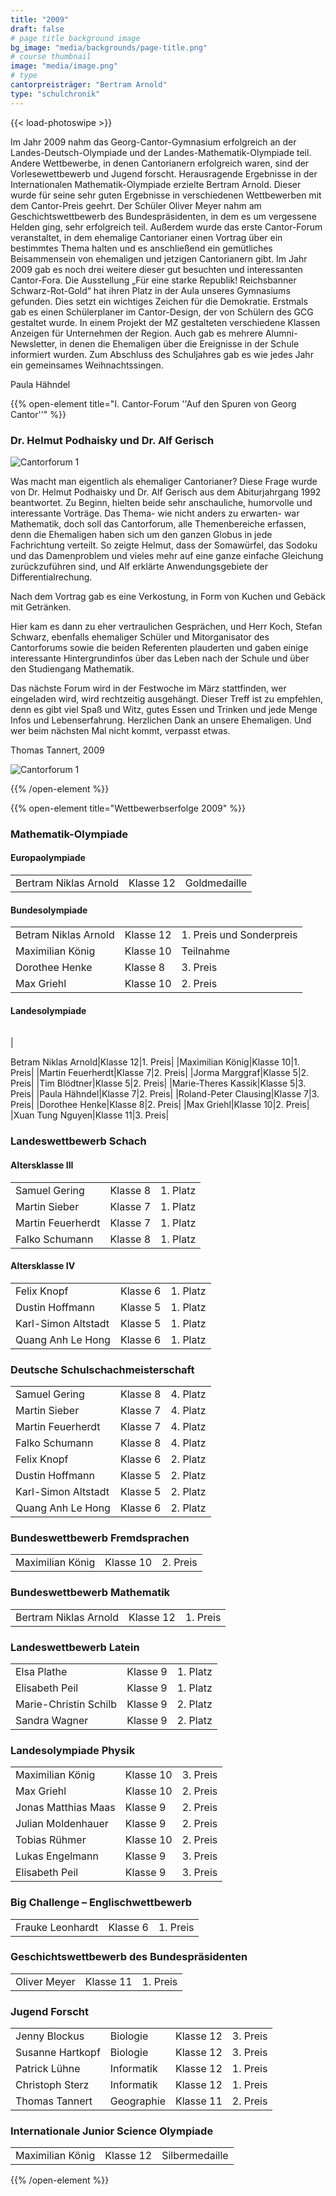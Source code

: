 ```yaml
---
title: "2009"
draft: false
# page title background image
bg_image: "media/backgrounds/page-title.png"
# course thumbnail
image: "media/image.png"
# type
cantorpreisträger: "Bertram Arnold"
type: "schulchronik"
---
```


{{< load-photoswipe >}}

Im Jahr 2009 nahm das Georg-Cantor-Gymnasium erfolgreich an der Landes-Deutsch-Olympiade und der Landes-Mathematik-Olympiade teil.
Andere Wettbewerbe, in denen Cantorianern erfolgreich waren, sind der Vorlesewettbewerb und Jugend forscht.
Herausragende Ergebnisse in der Internationalen Mathematik-Olympiade erzielte Bertram Arnold. Dieser wurde für seine sehr guten Ergebnisse in verschiedenen Wettbewerben mit dem Cantor-Preis geehrt.
Der Schüler Oliver Meyer nahm am Geschichtswettbewerb des Bundespräsidenten, in dem es um vergessene Helden ging, sehr erfolgreich teil.
Außerdem wurde das erste Cantor-Forum veranstaltet, in dem ehemalige Cantorianer einen Vortrag über ein bestimmtes Thema halten und es anschließend ein gemütliches Beisammensein von ehemaligen und jetzigen Cantorianern gibt. Im Jahr 2009 gab es noch drei weitere dieser gut besuchten und interessanten Cantor-Fora.
Die Ausstellung „Für eine starke Republik! Reichsbanner Schwarz-Rot-Gold“ hat ihren Platz in der Aula unseres Gymnasiums gefunden. Dies setzt ein wichtiges Zeichen für die Demokratie.
Erstmals gab es einen Schülerplaner im Cantor-Design, der von Schülern des GCG gestaltet wurde.
In einem Projekt der MZ gestalteten verschiedene Klassen Anzeigen für Unternehmen der Region.
Auch gab es mehrere Alumni-Newsletter, in denen die Ehemaligen über die Ereignisse in der Schule informiert wurden.
Zum Abschluss des Schuljahres gab es wie jedes Jahr ein gemeinsames Weihnachtssingen.

Paula Hähndel

{{% open-element title="I. Cantor-Forum ''Auf den Spuren von Georg Cantor''" %}}

### Dr. Helmut Podhaisky und Dr. Alf Gerisch

![Cantorforum 1](/media/schulchronik/2009/cantorforum_e01.bmp)

Was macht man eigentlich als ehemaliger Cantorianer? Diese Frage wurde von Dr. Helmut Podhaisky und Dr. Alf Gerisch aus dem Abiturjahrgang 1992 beantwortet. Zu Beginn, hielten beide sehr anschauliche, humorvolle und interessante Vorträge. Das Thema- wie nicht anders zu erwarten- war Mathematik, doch soll das Cantorforum, alle Themenbereiche erfassen, denn die Ehemaligen haben sich um den ganzen Globus in jede Fachrichtung verteilt. So zeigte Helmut, dass der Somawürfel, das Sodoku und das Damenproblem und vieles mehr auf eine ganze einfache Gleichung zurückzuführen sind, und Alf erklärte Anwendungsgebiete der Differentialrechung.

Nach dem Vortrag gab es eine Verkostung, in Form von Kuchen und Gebäck mit Getränken.

Hier kam es dann zu eher vertraulichen Gesprächen, und Herr Koch, Stefan Schwarz, ebenfalls ehemaliger Schüler und Mitorganisator des Cantorforums sowie die beiden Referenten plauderten und gaben einige interessante Hintergrundinfos über das Leben nach der Schule und über den Studiengang Mathematik.

Das nächste Forum wird in der Festwoche im März stattfinden, wer eingeladen wird, wird rechtzeitig ausgehängt. Dieser Treff ist zu empfehlen, denn es gibt viel Spaß und Witz, gutes Essen und Trinken und jede Menge Infos und Lebenserfahrung. Herzlichen Dank an unsere Ehemaligen. Und wer beim nächsten Mal nicht kommt, verpasst etwas.

Thomas Tannert, 2009

![Cantorforum 1](/media/schulchronik/2009/Cantorforum1_4.png)

{{% /open-element %}}

{{% open-element title="Wettbewerbserfolge 2009" %}}

### Mathematik-Olympiade

#### Europaolympiade

||||
|-|-|-|
|Bertram Niklas Arnold|Klasse 12|Goldmedaille|

#### Bundesolympiade

||||
|-|-|-|
|Betram Niklas Arnold|Klasse 12|1. Preis und Sonderpreis|
|Maximilian König|Klasse 10|Teilnahme|
|Dorothee Henke|Klasse 8|3. Preis|
|Max Griehl|Klasse 10|2. Preis|

#### Landesolympiade

||||
|-|-|-|
|

Betram Niklas Arnold|Klasse 12|1. Preis|
|Maximilian König|Klasse 10|1. Preis|
|Martin Feuerherdt|Klasse 7|2. Preis|
|Jorma Marggraf|Klasse 5|2. Preis|
|Tim Blödtner|Klasse 5|2. Preis|
|Marie-Theres Kassik|Klasse 5|3. Preis|
|Paula Hähndel|Klasse 7|2. Preis|
|Roland-Peter Clausing|Klasse 7|3. Preis|
|Dorothee Henke|Klasse 8|2. Preis|
|Max Griehl|Klasse 10|2. Preis|
|Xuan Tung Nguyen|Klasse 11|3. Preis|

### Landeswettbewerb Schach

#### Altersklasse III

||||
|-|-|-|
|Samuel Gering|Klasse 8|1. Platz|
|Martin Sieber|Klasse 7|1. Platz|
|Martin Feuerherdt|Klasse 7|1. Platz|
|Falko Schumann|Klasse 8|1. Platz|

#### Altersklasse IV

||||
|-|-|-|
|Felix Knopf|Klasse 6|1. Platz|
|Dustin Hoffmann|Klasse 5|1. Platz|
|Karl-Simon Altstadt|Klasse 5|1. Platz|
|Quang Anh Le Hong|Klasse 6|1. Platz|

### Deutsche Schulschachmeisterschaft

||||
|-|-|-|
|Samuel Gering|Klasse 8|4. Platz|
|Martin Sieber|Klasse 7|4. Platz|
|Martin Feuerherdt|Klasse 7|4. Platz|
|Falko Schumann|Klasse 8|4. Platz|
|Felix Knopf|Klasse 6|2. Platz|
|Dustin Hoffmann|Klasse 5|2. Platz|
|Karl-Simon Altstadt|Klasse 5|2. Platz|
|Quang Anh Le Hong|Klasse 6|2. Platz|

### Bundeswettbewerb Fremdsprachen

||||
|-|-|-|
|Maximilian König|Klasse 10|2. Preis|

### Bundeswettbewerb Mathematik

||||
|-|-|-|
|Bertram Niklas Arnold|Klasse 12|1. Preis|

### Landeswettbewerb Latein

||||
|-|-|-|
|Elsa Plathe|Klasse 9|1. Platz|
|Elisabeth Peil|Klasse 9|1. Platz|
|Marie-Christin Schilb|Klasse 9|2. Platz|
|Sandra Wagner|Klasse 9|2. Platz|

### Landesolympiade Physik

||||
|-|-|-|
|Maximilian König|Klasse 10|3. Preis|
|Max Griehl|Klasse 10|2. Preis|
|Jonas Matthias Maas|Klasse 9|2. Preis|
|Julian Moldenhauer|Klasse 9|2. Preis|
|Tobias Rühmer|Klasse 10|2. Preis|
|Lukas Engelmann|Klasse 9|3. Preis|
|Elisabeth Peil|Klasse 9|3. Preis|

### Big Challenge – Englischwettbewerb

||||
|-|-|-|
|Frauke Leonhardt|Klasse 6|1. Preis|

### Geschichtswettbewerb des Bundespräsidenten

||||
|-|-|-|
|Oliver Meyer|Klasse 11|1. Preis|

### Jugend Forscht

|||||
|-|-|-|-|
|Jenny Blockus|Biologie|Klasse 12|3. Preis|
|Susanne Hartkopf|Biologie|Klasse 12|3. Preis|
|Patrick Lühne|Informatik|Klasse 12|1. Preis|
|Christoph Sterz|Informatik|Klasse 12|1. Preis|
|Thomas Tannert|Geographie|Klasse 11|2. Preis|

### Internationale Junior Science Olympiade

||||
|-|-|-|
|Maximilian König|Klasse 12|Silbermedaille|

{{% /open-element %}}
